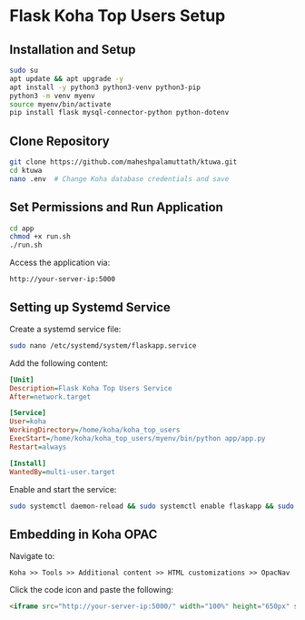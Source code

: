 # Flask Koha Top Users Setup

## Installation and Setup

```sh
sudo su
apt update && apt upgrade -y
apt install -y python3 python3-venv python3-pip
python3 -m venv myenv
source myenv/bin/activate
pip install flask mysql-connector-python python-dotenv
```

## Clone Repository

```sh
git clone https://github.com/maheshpalamuttath/ktuwa.git
cd ktuwa
nano .env  # Change Koha database credentials and save
```

## Set Permissions and Run Application

```sh
cd app
chmod +x run.sh
./run.sh
```

Access the application via:
```
http://your-server-ip:5000
```

## Setting up Systemd Service

Create a systemd service file:

```sh
sudo nano /etc/systemd/system/flaskapp.service
```

Add the following content:

```ini
[Unit]
Description=Flask Koha Top Users Service
After=network.target

[Service]
User=koha
WorkingDirectory=/home/koha/koha_top_users
ExecStart=/home/koha/koha_top_users/myenv/bin/python app/app.py
Restart=always

[Install]
WantedBy=multi-user.target
```

Enable and start the service:

```sh
sudo systemctl daemon-reload && sudo systemctl enable flaskapp && sudo systemctl start flaskapp && sudo systemctl status flaskapp
```

## Embedding in Koha OPAC

Navigate to:
```
Koha >> Tools >> Additional content >> HTML customizations >> OpacNav
```
Click the code icon and paste the following:

```html
<iframe src="http://your-server-ip:5000/" width="100%" height="650px" style="border: none;"></iframe>
```
